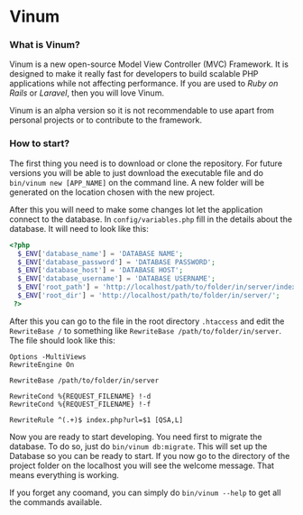 # Vinum

### What is Vinum?
Vinum is a new open-source Model View Controller (MVC) Framework. It is designed to make it really fast for developers to build scalable PHP applications while not affecting performance. If you are used to *Ruby on Rails* or *Laravel*, then you will love Vinum.

Vinum is an alpha version so it is not recommendable to use apart from personal projects or to contribute to the framework.

### How to start?
The first thing you need is to download or clone the repository. For future versions you will be able to just download the executable file and do `bin/vinum new [APP_NAME]` on the command line. A new folder will be generated on the location chosen with the new project.

After this you will need to make some changes lot let the application connect to the database. In `config/variables.php` fill in the details about the database. It will need to look like this:

``` php
<?php
  $_ENV['database_name'] = 'DATABASE NAME';
  $_ENV['database_password'] = 'DATABASE PASSWORD';
  $_ENV['database_host'] = 'DATABASE HOST';
  $_ENV['database_username'] = 'DATABASE USERNAME';
  $_ENV['root_path'] = 'http://localhost/path/to/folder/in/server/index.php';
  $_ENV['root_dir'] = 'http://localhost/path/to/folder/in/server/';
 ?>
```

After this you can go to the file in the root directory `.htaccess` and edit the `RewriteBase /` to something like `RewriteBase /path/to/folder/in/server`. The file should look like this:

```
Options -MultiViews
RewriteEngine On

RewriteBase /path/to/folder/in/server

RewriteCond %{REQUEST_FILENAME} !-d
RewriteCond %{REQUEST_FILENAME} !-f

RewriteRule ^(.+)$ index.php?url=$1 [QSA,L]

```

Now you are ready to start developing. You need first to migrate the database. To do so, just do `bin/vinum db:migrate`. This will set up the Database so you can be ready to start. If you now go to the directory of the project folder on the localhost you will see the welcome message. That means everything is working.

If you forget any coomand, you can simply do `bin/vinum --help` to get all the commands available. 

